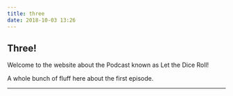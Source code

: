 ```yaml
---
title: three
date: 2018-10-03 13:26
---
```


## Three! 
Welcome to the website about the Podcast known as Let the Dice Roll!

A whole bunch of fluff here about the first episode.

***
